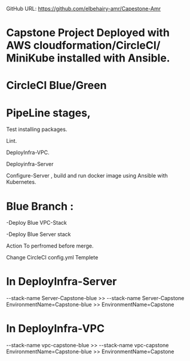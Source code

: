 GitHub URL: https://github.com/elbehairy-amr/Capestone-Amr

# Capstone Project Deployed with AWS cloudformation/CircleCI/ MiniKube installed with Ansible.

# CircleCI Blue/Green

# PipeLine stages,

Test installing packages. 

Lint. 

DeployInfra-VPC.

Deployinfra-Server 

Configure-Server , build and run docker image using Ansible with Kubernetes.



# Blue Branch :

-Deploy Blue VPC-Stack

-Deploy Blue Server stack 

Action To perfromed before merge.

Change CircleCI config.yml Templete 

# In DeployInfra-Server


--stack-name Server-Capstone-blue >> --stack-name Server-Capstone
EnvironmentName=Capstone-blue >> EnvironmentName=Capstone

# In DeployInfra-VPC  

--stack-name vpc-capstone-blue >> --stack-name vpc-capstone
EnvironmentName=Capstone-blue >> EnvironmentName=Capstone










